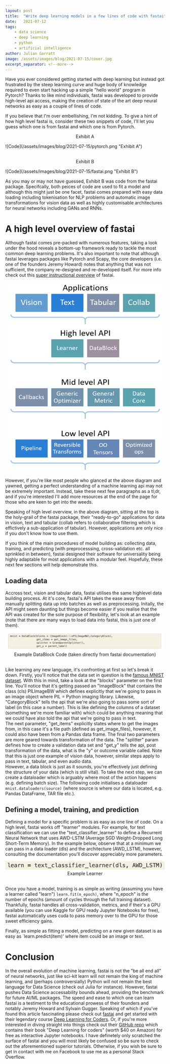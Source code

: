 ```yaml
---
layout: post
title:  "Write deep learning models in a few lines of code with fastai"
date:   2021-07-12
tags: 
    - data science
    - deep learning
    - python
    - artificial intelligence 
author: Julian Garratt 
image: /assets/images/blog/2021-07-15/cover.jpg
excerpt_separator: <!--more-->
---
```

Have you ever considered getting started with deep learning but instead got frustrated by the steep learning curve and huge body of knowledge required to even start hacking up a simple "hello world" program in Pytorch? Thanks to like mind individuals, fastai was developed to provide high-level api access, making the creation of state of the art deep neural networks as easy as a couple of lines of code.
<!--more-->

If you believe that I'm over embellishing, I'm not kidding. To give a hint of how high level fastai is, consider these two snippets of code, I'll let you guess which one is from fastai and which one is from Pytorch.

<p style="text-align: center;"> Exhibit A </p>
![Code](/assets/images/blog/2021-07-15/pytorch.png "Exhibit A")
<br><br>
<p style="text-align: center;"> Exhibit B </p>
![Code](/assets/images/blog/2021-07-15/fastai.png "Exhibit B")
<br>

As you may or may not have guessed, Exhibit B was code from the fastai package. Specifcally, both peices of code are used to fit a model and although this might just be one facet, fastai comes prepared with easy data loading including tokenisation for NLP problems and automatic image transformations for vision data as well as highly customisable architectures for neural networks including GANs and RNNs.

# A high level overview of fastai
Although fastai comes pre-packed with numerous features, taking a look under the hood reveals a bottom-up framework ready to tackle the most common deep learning problems. It's also important to note that although fastai leverages packages like Pytorch and Scapy, the core developers (i.e. one of the founders Jeremy Howard) notes that anything that was not sufficient, the company re-designed and re-developed itself. For more info check out this [super instructional overview](https://www.youtube.com/watch?v=bHVqO5YyNbU) of fastai.

<div style="text-align: center"> <img src="/assets/images/blog/2021-07-15/structure.png" width="500" height="600"/> </div>

However, if you're like most people who glanced at the above diagram and yawned, getting a perfect understanding of a machine learning api may not be extremely important. Instead, take these next few paragraphs as a tl;dr, and if you're interested I'll add more resources at the end of the page for those who are keen to get into the weeds.

Speaking of high level overview, in the above diagram, sitting at the top is the holy-grail of the fastai package, their "ready-to-go" applications for data in vision, text and tabular (collab refers to collaborative filtering which is effictively a sub-application of tabular). However, applications are only nice if you don't know how to use them.

If you think of the main procedures of model building as: collecting data, training, and predicting (with preprocesssing, cross-validation etc. all sprinkled in between), fastai designed their software for universality being highly adaptable for most applications with a modular feel. Hopefully, these next few sections will help demonstrate this.

## Loading data
Accross text, vision and tabular data, fastai utilises the same highlevel data building process. At it's core, fastai's API takes the ease away from manually splitting data up into batches as well as preprocessing. Initally, the API might seem daunting but things become easier if you realise that the API was created for the sole purpose of flexibility, let's look at an example (note that there are many ways to load data into fastai, this is just one of them).

<div style="text-align: center"> <img src="/assets/images/blog/2021-07-15/example1.png"/> </div>
<div style="text-align: center"> Example DataBlock Code (taken directly from fastai documentation) </div>
<br>

Like learning any new language, it's confronting at first so let's break it down. Firstly, you'll notice that the data set in question is the [famous MNIST dataset](https://en.wikipedia.org/wiki/MNIST_database). With this in mind, take a look at the "blocks" parameter on the first line. You'll notice that it's getting passed an "ImageBlock" that contains the class (cls) PILImageBW which defines explicitly that we're going to pass in an image object where PIL = Python imaging library. Likewise, "CategoryBlock" tells the api that we're also going to pass some sort of label (in this case a number). This is like defining the columns of a dataset (something we're more familiar with) which could be anything meaning that we could have also told the api that we're going to pass in text. <br>
The next parameter, "get_items" explicitly states where to get the images from, in this case it's a file path (defined as get_image_files), however, it could also have been from a Pandas data frame. The final two parameters are more geared towards transformation of the data. The "splitter" param defines how to create a validation data set and "get_y" tells the api, post transformation of the data, what is the "y" or outcome variable called. Note that this is just one example of vision data, however, similar steps apply to pass in text, tabular, and even audio data. <br>
However, a data block is just as it sounds, you're effectively just defining the structure of your data (which is still vital). To take the next step, we can create a dataloader which is arguably where most of the action happens (e.g. defining batch size). The following code initialises a dataloader `mnist.dataloaders(source)` (where source is where our data is located, e.g. Pandas DataFrame, TAR file etc.).

## Defining a model, training, and prediction
Defining a model for a specific problem is as easy as one line of code. On a high level, fastai works off "learner" modules. For example, for text classification we can use the "text_classifier_learner" to define a Recurrent Neural Network that uses AWD-LSTM (Average SGD Weight-Dropped Long Short-Term Memory). In the example below, observe that at a minimum we can pass in a data loader (dls) and the architecture (AWD_LSTM), however, consulting the documentation you'll discover appreciably more parameters.

<div style="text-align: center"> <img src="/assets/images/blog/2021-07-15/example2.png"/> </div>
<div style="text-align: center"> Example Learner </div>
<br>

Once you have a model, training is as simple as writing (assuming you have a learner called "learn") `learn.fit(n_epoch)`, where "n_epoch" is the number of epochs (amount of cycles through the full training dataset). Thankfully, fastai handles all cross-validation, metrics, and if their's a GPU available (you can use Kaggle for GPU ready Jupyter Notebooks for free), fastai automatically uses cuda to pass memory over to the GPU for those sweet efficiency gains. <br>

Finally, as simple as fitting a model, predicting on a new given dataset is as easy as `learn.predict(item)' where item could be an image or text.

# Conclusion
In the overall evolution of machine learning, fastai is not the "be all end all" of neural networks, just like sci-kit learn will not remain the king of machine learning, and (perhaps controversially) Python will not remain the best language for Data Science (check out Julia for instance). However, fastai pushes Data Science accessability bounds ahead, providing the benchmark for future AI/ML packages. The speed and ease to which one can learn fastai is a testiment to the educational prowess of their founders and notably Jeremy Howard and Sylvain Gugger. Speaking of which if you've found this article fascinating please check out [fastai](https://www.fast.ai/) and get started with their legendary course [Deep Learning for Coders](https://course.fast.ai/). Or, if you're more interested in diving straight into things check out their [GitHub repo](https://github.com/fastai/fastbook) which contains their book "Deep Learning for coders" (worth $40 on Amazon) for free as interactive Jupyter notebooks. I have definetely only scratched the surface of fastai and you will most likely be confused so be sure to check out the aforementioned superior tutorials. Otherwise, if you wish be sure to get in contact with me on Facebook to use me as a personal Stack Overflow.
